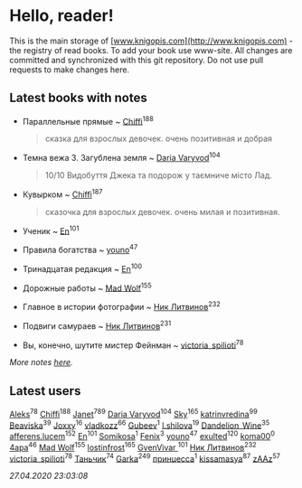 # Hello, reader!
This is the main storage of [www.knigopis.com](http://www.knigopis.com) - the registry of read books.
To add your book use www-site. All changes are committed and synchronized with this git repository.
Do not use pull requests to make changes here.


## Latest books with notes
* Параллельные прямые ~ [Chiffi](users/105/105831994080785626680-google)<sup>188</sup>
    > сказка для взрослых девочек. очень позитивная и добрая

* Темна вежа 3. Загублена земля ~ [Daria Varyvod](users/829/829893410524253-facebook)<sup>104</sup>
    > 10/10 Видобуття Джека та подорож у таємниче місто Лад.

* Кувырком ~ [Chiffi](users/105/105831994080785626680-google)<sup>187</sup>
    > сказочка для взрослых девочек. очень милая и позитивная.

* Ученик ~ [En](users/333/333646551-vkontakte)<sup>101</sup>

* Правила богатства ~ [youno](users/302/302928912-vkontakte)<sup>47</sup>

* Тринадцатая редакция ~ [En](users/333/333646551-vkontakte)<sup>100</sup>

* Дорожные работы ~ [Mad Wolf](users/947/94738840-vkontakte)<sup>155</sup>

* Главное в истории фотографии ~ [Ник Литвинов](users/241/241974816-vkontakte)<sup>232</sup>

* Подвиги самураев ~ [Ник Литвинов](users/241/241974816-vkontakte)<sup>231</sup>

* Вы, конечно, шутите мистер Фейнман ~ [victoria_spilioti](users/219/219259003-vkontakte)<sup>78</sup>


_More notes [here](latest_books_with_notes.md)._


## Latest users
[Aleks](users/117/117835844513813219393-google)<sup>78</sup> 
[Chiffi](users/105/105831994080785626680-google)<sup>188</sup> 
[Janet](users/108/108113656204404967440-google)<sup>789</sup> 
[Daria Varyvod](users/829/829893410524253-facebook)<sup>104</sup> 
[Sky](users/118/118049897850017649660-google)<sup>165</sup> 
[katrinvredina](users/233/2336755-vkontakte)<sup>99</sup> 
[Beaviska](users/102/10202544960024508-facebook)<sup>39</sup> 
[Joxxy](users/109/109128632962928278575-google)<sup>16</sup> 
[vladkozz](users/572/57239276-vkontakte)<sup>66</sup> 
[Gubeev](users/110/110362044313753603797-google)<sup>1</sup> 
[l.shilova](users/101/10123344-vkontakte)<sup>19</sup> 
[Dandelion_Wine](users/586/58602788-vkontakte)<sup>35</sup> 
[afferens.lucem](users/196/196071655-vkontakte)<sup>152</sup> 
[En](users/333/333646551-vkontakte)<sup>101</sup> 
[Somikosa](users/114/114229798930407053830-google)<sup>1</sup> 
[Fenix](users/111/111367585493471720963-google)<sup>3</sup> 
[youno](users/302/302928912-vkontakte)<sup>47</sup> 
[exulted](users/100/100599204551896265722-google)<sup>120</sup> 
[koma00](users/109/109429756675878830005-google)<sup>0</sup> 
[4apa](users/117/117392596378069249667-google)<sup>46</sup> 
[Mad Wolf](users/947/94738840-vkontakte)<sup>155</sup> 
[lostinfrost](users/217/217891524-vkontakte)<sup>165</sup> 
[GvenVivar ](users/158/158266434925901-facebook)<sup>101</sup> 
[Ник Литвинов](users/241/241974816-vkontakte)<sup>232</sup> 
[victoria_spilioti](users/219/219259003-vkontakte)<sup>78</sup> 
[Таньчик](users/209/2096581563762610-facebook)<sup>74</sup> 
[Garka](users/115/115753719718250012620-google)<sup>249</sup> 
[принцесса](users/436/436535019-vkontakte)<sup>1</sup> 
[kissamasya](users/684/68439978-vkontakte)<sup>87</sup> 
[zAAz](users/202/202248233-vkontakte)<sup>57</sup> 


_27.04.2020 23:03:08_
